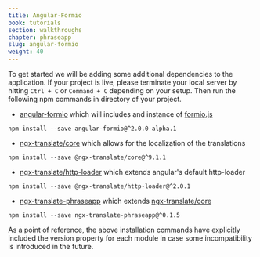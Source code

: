 ```yaml
---
title: Angular-Formio
book: tutorials
section: walkthroughs
chapter: phraseapp
slug: angular-formio
weight: 40
---
```

To get started we will be adding some additional dependencies to the application. If your project is live, please terminate your local server
by hitting `Ctrl + C` or `Command + C` depending on your setup. Then run the following npm commands in directory of your project.

 - [angular-formio](https://github.com/formio/angular-formio) which will includes and instance of [formio.js](https://github.com/formio/formio.js)

```
npm install --save angular-formio@^2.0.0-alpha.1
```
 - [ngx-translate/core](https://github.com/ngx-translate/core) which allows for the localization of the translations
 
```
npm install --save @ngx-translate/core@^9.1.1
```

 - [ngx-translate/http-loader](https://github.com/ngx-translate/http-loader) which extends angular's default http-loader
 
```
npm install --save @ngx-translate/http-loader@^2.0.1
```
 
 - [ngx-translate-phraseapp](https://github.com/phrase/ngx-translate-phraseapp) which extends [ngx-translate/core](https://github.com/ngx-translate/core)
 
```
npm install --save ngx-translate-phraseapp@^0.1.5
```

As a point of reference, the above installation commands have explicitly included the version property for each module
in case some incompatibility is introduced in the future.


